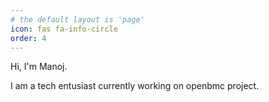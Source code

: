 ```yaml
---
# the default layout is 'page'
icon: fas fa-info-circle
order: 4
---
```


Hi, I'm Manoj.

I am a tech entusiast currently working on openbmc project.
